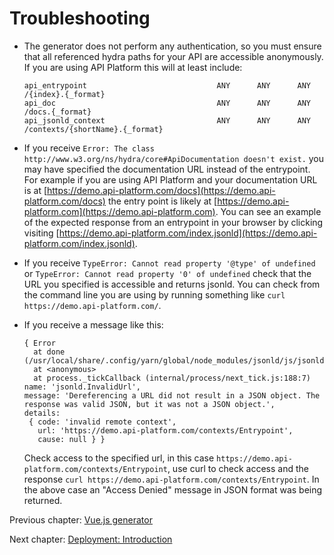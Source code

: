 # Troubleshooting

* The generator does not perform any authentication, so you must ensure that all referenced hydra paths for your API are
accessible anonymously. If you are using API Platform this will at least include:

  ```
  api_entrypoint                             ANY      ANY      ANY    /{index}.{_format}
  api_doc                                    ANY      ANY      ANY    /docs.{_format}
  api_jsonld_context                         ANY      ANY      ANY    /contexts/{shortName}.{_format}
  ```

* If you receive `Error: The class http://www.w3.org/ns/hydra/core#ApiDocumentation doesn't exist.` you may have
specified the documentation URL instead of the entrypoint. For example if you are using API Platform and your
documentation URL is at [https://demo.api-platform.com/docs](https://demo.api-platform.com/docs) the entry point is
likely at [https://demo.api-platform.com](https://demo.api-platform.com). You can see an example of the expected
response from an entrypoint in your browser by clicking visiting
[https://demo.api-platform.com/index.jsonld](https://demo.api-platform.com/index.jsonld).   

* If you receive `TypeError: Cannot read property '@type' of undefined` or `TypeError: Cannot read property '0'
of undefined` check that the URL you specified is accessible and returns jsonld.  You can check from the command line
you are using by running something like `curl https://demo.api-platform.com/`.

* If you receive a message like this:

  ```
  { Error
    at done (/usr/local/share/.config/yarn/global/node_modules/jsonld/js/jsonld.js:6851:19)
    at <anonymous>
    at process._tickCallback (internal/process/next_tick.js:188:7)
  name: 'jsonld.InvalidUrl',
  message: 'Dereferencing a URL did not result in a JSON object. The response was valid JSON, but it was not a JSON object.',
  details:
   { code: 'invalid remote context',
     url: 'https://demo.api-platform.com/contexts/Entrypoint',
     cause: null } }
  ```

  Check access to the specified url, in this case `https://demo.api-platform.com/contexts/Entrypoint`, use curl to check
  access and the response `curl https://demo.api-platform.com/contexts/Entrypoint`. In the above case an "Access Denied"
  message in JSON format was being returned.  

Previous chapter: [Vue.js generator](vuejs.md)

Next chapter: [Deployment: Introduction](../deployment/index.md)
